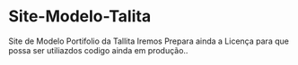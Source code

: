 # Site-Modelo-Talita
 Site de Modelo Portifolio  da Tallita
 Iremos Prepara ainda a Licença para que possa ser utiliazdos codigo ainda em produção..
 
